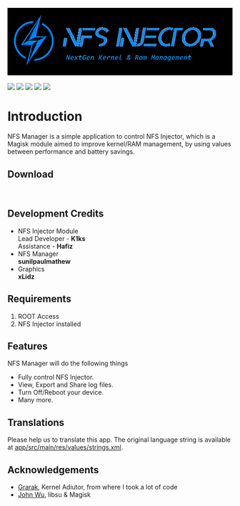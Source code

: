 ![NFS Manager](app/src/main/res/drawable/ic_nfs.png)

[![](https://img.shields.io/badge/NFS%20Manager-v2.1-green)](https://github.com/sunilpaulmathew/NFSManager/releases/download/v2.1/com.nfs.nfsmanager-v2.1-release.apk)
![](https://img.shields.io/github/downloads/sunilpaulmathew/NFSManager/total)
![](https://img.shields.io/github/downloads/sunilpaulmathew/NFSManager/v2.1/total)
![](https://img.shields.io/github/contributors/sunilpaulmathew/NFSManager)
![](https://img.shields.io/github/license/sunilpaulmathew/NFSManager)

# Introduction
NFS Manager is a simple application to control NFS Injector, which is a Magisk module aimed to improve kernel/RAM management, by using values between performance and battery savings.

## Download
[<img src="https://i.ibb.co/q0mdc4Z/get-it-on-github.png"
     alt=""
     height="80">](https://github.com/sunilpaulmathew/NFSManager/releases/download/v2.1/com.nfs.nfsmanager-v2.1-release.apk)

## Development Credits
* NFS Injector Module<br>Lead Developer - <b>K1ks</b><br>Assistance - <b>Hafiz</b>
* NFS Manager<br><b>sunilpaulmathew</b>
* Graphics<br><b>xLidz</b>

## Requirements
1. ROOT Access
2. NFS Injector installed

## Features
NFS Manager will do the following things
* Fully control NFS Injector.
* View, Export and Share log files.
* Turn Off/Reboot your device.
* Many more.

## Translations
Please help us to translate this app. The original language string is available at [app/src/main/res/values/strings.xml](app/src/main/res/values/strings.xml).

## Acknowledgements
* [Grarak](https://github.com/Grarak/), Kernel Adiutor, from where I took a lot of code
* [John Wu](https://github.com/topjohnwu), libsu & Magisk
